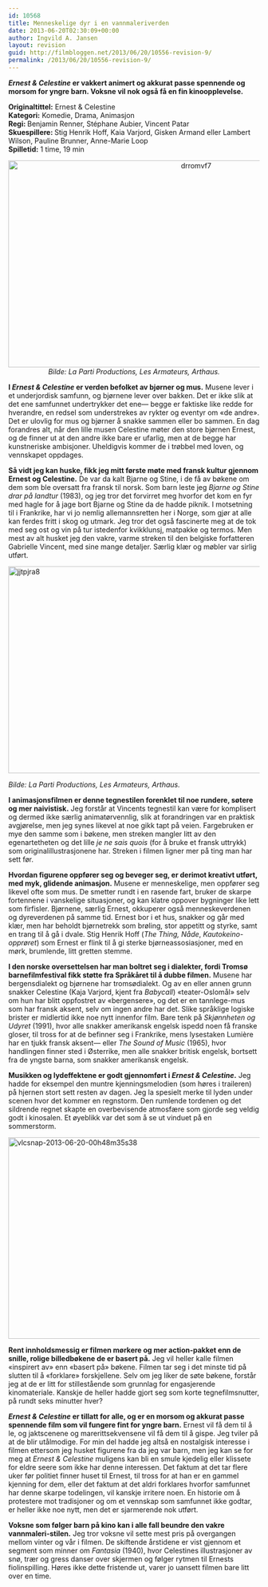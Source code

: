 ```yaml
---
id: 10568
title: Menneskelige dyr i en vannmaleriverden
date: 2013-06-20T02:30:09+00:00
author: Ingvild A. Jansen
layout: revision
guid: http://filmbloggen.net/2013/06/20/10556-revision-9/
permalink: /2013/06/20/10556-revision-9/
---
```

<p class="MsoNormal" style="margin-bottom: .0001pt; line-height: normal;">
  <p class="MsoNormal" style="margin-bottom: .0001pt; line-height: normal;">
    <b style="mso-bidi-font-weight: normal;"><i style="mso-bidi-font-style: normal;">Ernest & Celestine</i> er vakkert animert og akkurat passe spennende og morsom for yngre barn. Voksne vil nok også få en fin kinoopplevelse.<!--more--></b>
  </p>
  
  <p>
    <strong>Originaltittel:</strong> Ernest & Celestine<br /> <strong>Kategori:</strong> Komedie, Drama, Animasjon<br /> <b style="mso-bidi-font-weight: normal;">Regi: </b>Benjamin Renner, Stéphane Aubier, Vincent Patar<br /> <b style="mso-bidi-font-weight: normal;">Skuespillere: </b>Stig Henrik Hoff, Kaia Varjord, Gisken Armand eller Lambert Wilson, Pauline Brunner, Anne-Marie Loop<br /> <b style="mso-bidi-font-weight: normal;">Spilletid:</b> 1 time, 19 min
  </p>
  
  <p style="text-align: center;">
    <a href="http://filmbloggen.net/wp-content/uploads/2013/06/drromvf7.jpg"><img class="wp-image-10562 aligncenter" alt="drromvf7" src="http://filmbloggen.net/wp-content/uploads/2013/06/drromvf7.jpg" width="737" height="415" /></a><em>Bilde: La Parti Productions, Les Armateurs, Arthaus.</em>
  </p>
  
  <p class="MsoNormal" style="margin-bottom: .0001pt; line-height: normal;">
    <strong>I <i style="mso-bidi-font-style: normal;">Ernest & Celestine</i> er verden befolket av bjørner og mus.</strong> Musene lever i et underjordisk samfunn, og bjørnene lever over bakken. Det er ikke slik at det ene samfunnet undertrykker det ene— begge er faktiske like redde for hverandre, en redsel som understrekes av rykter og eventyr om «de andre». Det er ulovlig for mus og bjørner å snakke sammen eller bo sammen. En dag forandres alt, når den lille musen Celestine møter den store bjørnen Ernest, og de finner ut at den andre ikke bare er ufarlig, men at de begge har kunstneriske ambisjoner. Uheldigvis kommer de i trøbbel med loven, og vennskapet oppdages.
  </p>
  
  <p class="MsoNormal" style="margin-bottom: .0001pt; line-height: normal;">
    <strong>Så vidt jeg kan huske, fikk jeg mitt første møte med fransk kultur gjennom Ernest og Celestine.</strong> De var da kalt Bjarne og Stine, i de få av bøkene om dem som ble oversatt fra fransk til norsk. Som barn leste jeg <i style="mso-bidi-font-style: normal;">Bjarne og Stine drar på landtur</i> (1983), og jeg tror det forvirret meg hvorfor det kom en fyr med hagle for å jage bort Bjarne og Stine da de hadde piknik. I motsetning til i Frankrike, har vi jo nemlig allemannsretten her i Norge, som gjør at alle kan ferdes fritt i skog og utmark. Jeg tror det også fascinerte meg at de tok med seg ost og vin på tur istedenfor kvikklunsj, matpakke og termos. Men mest av alt husket jeg den vakre, varme streken til den belgiske forfatteren Gabrielle Vincent, med sine mange detaljer. Særlig klær og møbler var sirlig utført.
  </p>
  
  <p class="MsoNormal" style="margin-bottom: .0001pt; line-height: normal;">
    <a href="http://filmbloggen.net/wp-content/uploads/2013/06/jjtpjra8.jpg"><img class="wp-image-10563 aligncenter" alt="jjtpjra8" src="http://filmbloggen.net/wp-content/uploads/2013/06/jjtpjra8.jpg" width="737" height="415" /></a>
  </p>
  
  <p class="MsoNormal" style="margin-bottom: .0001pt; line-height: normal;">
    <em>Bilde: La Parti Productions, Les Armateurs, Arthaus.</em>
  </p>
  
  <p class="MsoNormal" style="margin-bottom: .0001pt; line-height: normal;">
    <strong>I animasjonsfilmen er denne tegnestilen forenklet til noe rundere, søtere og mer naivistisk.</strong> Jeg forstår at Vincents tegnestil kan være for komplisert og dermed ikke særlig animatørvennlig, slik at forandringen var en praktisk avgjørelse, men jeg synes likevel at noe gikk tapt på veien. Fargebruken er mye den samme som i bøkene, men streken mangler litt av den egenartetheten og det lille <i style="mso-bidi-font-style: normal;">je ne sais quois</i> (for å bruke et fransk uttrykk) som originalillustrasjonene har. Streken i filmen ligner mer på ting man har sett før.<span style="mso-spacerun: yes;"> </span><span style="mso-spacerun: yes;"> </span>
  </p>
  
  <p class="MsoNormal" style="margin-bottom: .0001pt; line-height: normal;">
    <strong>Hvordan figurene oppfører seg og beveger seg, er derimot kreativt utført, med myk, glidende animasjon.</strong> Musene er menneskelige, men oppfører seg likevel ofte som mus. De smetter rundt i en rasende fart, bruker de skarpe fortennene i vanskelige situasjoner, og kan klatre oppover bygninger like lett som firfisler. Bjørnene, særlig Ernest, okkuperer også menneskeverdenen og dyreverdenen på samme tid. Ernest bor i et hus, snakker og går med klær, men har beholdt bjørnetrekk som brøling, stor appetitt og styrke, samt en trang til å gå i dvale. Stig Henrik Hoff (<i style="mso-bidi-font-style: normal;">The Thing, Nåde</i>, <i style="mso-bidi-font-style: normal;">Kautokeino-opprøret</i>) som Ernest er flink til å gi sterke bjørneassosiasjoner, med en mørk, brumlende, litt gretten stemme. <span style="mso-spacerun: yes;"> </span>
  </p>
  
  <p class="MsoNormal" style="margin-bottom: .0001pt; line-height: normal;">
    <strong>I den norske oversettelsen har man boltret seg i dialekter, fordi Tromsø barnefilmfestival fikk støtte fra Språkåret til å dubbe filmen.</strong> Musene har bergensdialekt og bjørnene har tromsødialekt. Og av en eller annen grunn snakker Celestine (Kaja Varjord, kjent fra <i style="mso-bidi-font-style: normal;">Babycall</i>) «teater-Oslomål» selv om hun har blitt oppfostret av «bergensere», og det er en tannlege-mus som har fransk aksent, selv om ingen andre har det. Slike språklige logiske brister er midlertid ikke noe nytt innenfor film. Bare tenk på <i style="mso-bidi-font-style: normal;">Skjønnheten og Udyret</i> (1991), hvor alle snakker amerikansk engelsk ispedd noen få franske gloser, til tross for at de befinner seg i Frankrike, mens lysestaken Lumière har en tjukk fransk aksent— eller <i style="mso-bidi-font-style: normal;">The Sound of Music</i> (1965), hvor handlingen finner sted i Østerrike, men alle snakker britisk engelsk, bortsett fra de yngste barna, som snakker amerikansk engelsk.
  </p>
  
  <p class="MsoNormal" style="margin-bottom: .0001pt; line-height: normal;">
    <strong>Musikken og lydeffektene er godt gjennomført i <i style="mso-bidi-font-style: normal;">Ernest & Celestine</i>.</strong> Jeg hadde for eksempel den muntre kjenningsmelodien (som høres i traileren) på hjernen stort sett resten av dagen. Jeg la spesielt merke til lyden under scenen hvor det kommer en regnstorm. Den rumlende tordenen og det sildrende regnet skapte en overbevisende atmosfære som gjorde seg veldig godt i kinosalen. Et øyeblikk var det som å se ut vinduet på en sommerstorm.
  </p>
  
  <p class="MsoNormal" style="margin-bottom: .0001pt; line-height: normal;">
    <a href="http://filmbloggen.net/wp-content/uploads/2013/06/vlcsnap-2013-06-20-00h48m35s38.png"><img class="alignnone size-full wp-image-10564" alt="vlcsnap-2013-06-20-00h48m35s38" src="http://filmbloggen.net/wp-content/uploads/2013/06/vlcsnap-2013-06-20-00h48m35s38.png" width="720" height="404" /></a>
  </p>
  
  <p class="MsoNormal" style="margin-bottom: .0001pt; line-height: normal;">
    <strong>Rent innholdsmessig er filmen mørkere og mer action-pakket enn de snille, rolige billedbøkene de er basert på.</strong> Jeg vil heller kalle filmen &laquo;inspirert av&raquo; enn &laquo;basert på&raquo; bøkene. Filmen tar seg i det minste tid på slutten til å «forklare» forskjellene. Selv om jeg liker de søte bøkene, forstår jeg at de er litt for stillestående som grunnlag for engasjerende kinomateriale. Kanskje de heller hadde gjort seg som korte tegnefilmsnutter, på rundt seks minutter hver?  <span style="mso-spacerun: yes;"> </span><span style="mso-spacerun: yes;"> </span><span style="mso-spacerun: yes;"> </span>
  </p>
  
  <p class="MsoNormal" style="margin-bottom: .0001pt; line-height: normal;">
    <strong><i style="mso-bidi-font-style: normal;">Ernest & Celestine</i> er tillatt for alle, og er en morsom og akkurat passe spennende film som vil fungere fint for yngre barn.</strong> Ernest vil få dem til å le, og jaktscenene og marerittsekvensene vil få dem til å gispe. Jeg tviler på at de blir utålmodige. For min del hadde jeg altså en nostalgisk interesse i filmen ettersom jeg husket figurene fra da jeg var barn, men jeg kan se for meg at <i style="mso-bidi-font-style: normal;">Ernest & Celestine</i> muligens kan bli en smule kjedelig eller klissete for eldre seere som ikke har denne interessen. Det faktum at det tar flere uker før politiet finner huset til Ernest, til tross for at han er en gammel kjenning for dem, eller det faktum at det aldri forklares hvorfor samfunnet har denne skarpe todelingen, vil kanskje irritere noen. En historie om å protestere mot tradisjoner og om et vennskap som samfunnet ikke godtar, er heller ikke noe nytt, men det er sjarmerende nok utført.
  </p>
  
  <p class="MsoNormal" style="margin-bottom: .0001pt; line-height: normal;">
    <strong>Voksne som følger barn på kino kan i alle fall beundre den vakre vannmaleri-stilen.</strong> Jeg tror voksne vil sette mest pris på overgangen mellom vinter og vår i filmen. De skiftende årstidene er vist gjennom et segment som minner om <i style="mso-bidi-font-style: normal;">Fantasia</i> (1940), hvor Celestines illustrasjoner av snø, trær og gress danser over skjermen og følger rytmen til Ernests fiolinspilling. Høres ikke dette fristende ut, varer jo uansett filmen bare litt over en time.
  </p>
  
  <p class="MsoNormal" style="margin-bottom: .0001pt; line-height: normal;">
    <div class="video-shortcode">
    </div>
  </p>